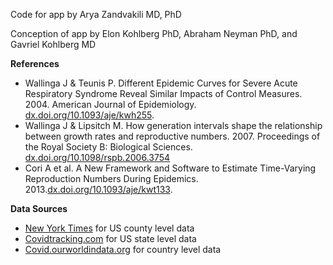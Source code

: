 Code for app by Arya Zandvakili MD, PhD

Conception of app by Elon Kohlberg PhD, Abraham Neyman PhD, and Gavriel Kohlberg MD

**References**

* Wallinga J & Teunis P. Different Epidemic Curves for Severe Acute Respiratory Syndrome Reveal Similar Impacts of Control Measures. 2004. American Journal of Epidemiology. [dx.doi.org/10.1093/aje/kwh255](dx.doi.org/10.1093/aje/kwh255).
* Wallinga J & Lipsitch M. How generation intervals shape the relationship between growth rates and reproductive numbers. 2007. Proceedings of the Royal Society B: Biological Sciences. [dx.doi.org/10.1098/rspb.2006.3754](dx.doi.org/10.1098/rspb.2006.3754)
* Cori A et al. A New Framework and Software to Estimate Time-Varying Reproduction Numbers During Epidemics. 2013.[dx.doi.org/10.1093/aje/kwt133](dx.doi.org/10.1093/aje/kwt133).

**Data Sources**

* [New York Times](https://github.com/nytimes/covid-19-data) for US county level data 
* [Covidtracking.com](Covidtracking.com) for US state level data
* [Covid.ourworldindata.org](Covid.ourworldindata.org) for country level data